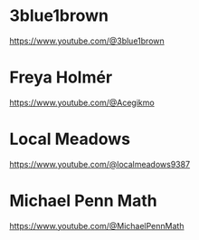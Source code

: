 # 3blue1brown
https://www.youtube.com/@3blue1brown
# Freya Holmér
https://www.youtube.com/@Acegikmo
# Local Meadows
https://www.youtube.com/@localmeadows9387
# Michael Penn Math
https://www.youtube.com/@MichaelPennMath
